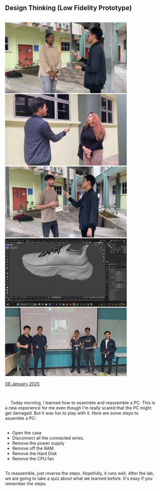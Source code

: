 <html>
  <body>
    <!--Contents-->
                            <h2 id="Title">Design Thinking (Low Fidelity Prototype)</h2><br>
                              <img src="interview1.jpg" width="400px" alt="PC"> <br>
                              <img src="interview2.jpg" width="400px" alt="PC"> <br>
                              <img src="interview3.jpg" width="400px" alt="PC"> <br>
                              <img src="blender.jpg" width="400px" alt="PC"> <br>
                              <img src="presentation.jpg" width="400px" alt="PC"> <br>
                                <p><u>08 January 2025</u><br>
                                    <div>
                                        <br><p> &emsp; Today morning, I learned how to assemble and reassemble a PC. This is a new experience for me
                                            even though I'm really scared that the PC might get damaged. But it was fun to play with it. Here are some steps to assemble a PC:
                                            <ul>
                                                <br><li>Open the case</li>
                                                <li>Disconnect all the connected wires.</li>
                                                <li>Remove the power supply</li>
                                                <li>Remove off the RAM</li>
                                                <li>Remove the Hard Disk</li>
                                                <li>Remove the CPU fan</li>
                                            </ul><br>
                                            To reassemble, just reverse the steps. Hopefully, it runs well.
                                            After the lab, we are going to take a quiz about what we learned before. It's easy if you remember the steps.
                                        </p>
                                </p>
  </body>
</html>